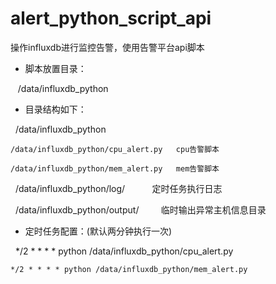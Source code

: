 # alert_python_script_api
操作influxdb进行监控告警，使用告警平台api脚本

- 脚本放置目录：

    /data/influxdb_python
- 目录结构如下：

    /data/influxdb_python
    
    /data/influxdb_python/cpu_alert.py   cpu告警脚本
    
    /data/influxdb_python/mem_alert.py   mem告警脚本
    
    /data/influxdb_python/log/           定时任务执行日志
    
    /data/influxdb_python/output/         临时输出异常主机信息目录
  
- 定时任务配置：(默认两分钟执行一次)

    */2 * * * * python /data/influxdb_python/cpu_alert.py
    
    */2 * * * * python /data/influxdb_python/mem_alert.py
